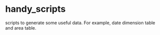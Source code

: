 # handy_scripts
scripts to generate some useful data. For example, date dimension table and area table.
